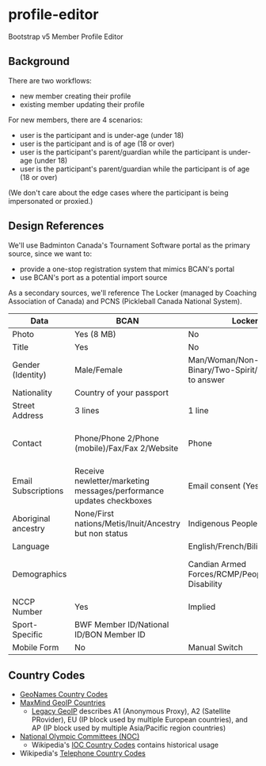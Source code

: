 # profile-editor
Bootstrap v5 Member Profile Editor

## Background

There are two workflows:
* new member creating their profile
* existing member updating their profile

For new members, there are 4 scenarios:
* user is the participant and is under-age (under 18)
* user is the participant and is of age (18 or over)
* user is the participant's parent/guardian while the participant is under-age (under 18)
* user is the participant's parent/guardian while the participant is of age (18 or over)

(We don't care about the edge cases where the participant is being impersonated or proxied.)

## Design References

We'll use Badminton Canada's Tournament Software portal as the primary source, since we want to:
* provide a one-stop registration system that mimics BCAN's portal
* use BCAN's port as a potential import source

As a secondary sources, we'll reference The Locker (managed by Coaching Association of Canada)
and PCNS (Pickleball Canada National System).

| Data | BCAN | Locker | PCNS |
| ---- | ---- | ------ | ---- |
| Photo | Yes (8 MB) | No | Yes |
| Title | Yes | No | No |
| Gender (Identity) | Male/Female | Man/Woman/Non-Binary/Two-Spirit/Prefer not to answer | Male/Female/Gender Diverse |
| Nationality | Country of your passport | | |
| Street Address | 3 lines | 1 line | 2 lines |
| Contact | Phone/Phone 2/Phone (mobile)/Fax/Fax 2/Website | Phone | Phone/Alternate Phone/Emergency Contact Name+Phone |
| Email Subscriptions | Receive newletter/marketing messages/performance updates checkboxes | Email consent (Yes/No) | |
| Aboriginal ancestry | None/First nations/Metis/Inuit/Ancestry but non status | Indigenous Peoples checkbox | |
| Language | | English/French/Bilingual/Other | |
| Demographics | | Candian Armed Forces/RCMP/People with a Disability | Member with a disability (Yes/No/Prefer not to answer) |
| NCCP Number | Yes | Implied | |
| Sport-Specific | BWF Member ID/National ID/BON Member ID | | Region |
| Mobile Form | No | Manual Switch | Auto-Detect |

## Country Codes

* [GeoNames Country Codes](https://www.geonames.org/countries/)
* [MaxMind GeoIP Countries](https://dev.maxmind.com/geoip/docs/databases/city-and-country/)
  * [Legacy GeoIP](https://dev.maxmind.com/geoip/docs/web-services/legacy/) describes A1 (Anonymous Proxy), A2 (Satellite PRovider), EU (IP block used by multiple European countries), and AP (IP block used by multiple Asia/Pacific region countries)
* [National Olympic Committees (NOC)](https://www.olympics.com/en/news/paris-2024-olympics-full-list-ioc-national-olympic-committee-codes)
  * Wikipedia's [IOC Country Codes](https://en.wikipedia.org/wiki/List_of_IOC_country_codes) contains historical usage
* Wikipedia's [Telephone Country Codes](https://en.wikipedia.org/wiki/List_of_telephone_country_codes)
